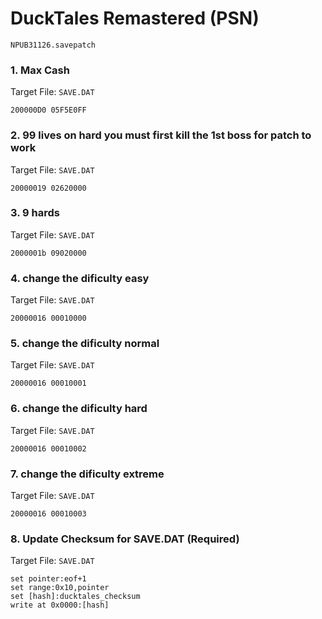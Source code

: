 #  DuckTales Remastered (PSN) 

`NPUB31126.savepatch`

### 1. Max Cash

Target File: `SAVE.DAT`

```
200000D0 05F5E0FF
```

### 2. 99 lives on hard you must first kill the 1st boss for patch to work

Target File: `SAVE.DAT`

```
20000019 02620000
```

### 3. 9 hards

Target File: `SAVE.DAT`

```
2000001b 09020000
```

### 4. change the dificulty easy

Target File: `SAVE.DAT`

```
20000016 00010000
```

### 5. change the dificulty normal

Target File: `SAVE.DAT`

```
20000016 00010001
```

### 6. change the dificulty hard

Target File: `SAVE.DAT`

```
20000016 00010002
```

### 7. change the dificulty extreme

Target File: `SAVE.DAT`

```
20000016 00010003
```

### 8. Update Checksum for SAVE.DAT (Required)

Target File: `SAVE.DAT`

```
set pointer:eof+1
set range:0x10,pointer
set [hash]:ducktales_checksum
write at 0x0000:[hash]
```

